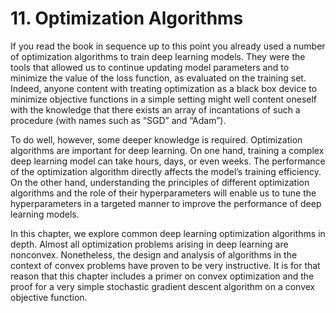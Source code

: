 # 11. Optimization Algorithms
If you read the book in sequence up to this point you already used a number of optimization algorithms to train deep learning models. They were the tools that allowed us to continue updating model parameters and to minimize the value of the loss function, as evaluated on the training set. Indeed, anyone content with treating optimization as a black box device to minimize objective functions in a simple setting might well content oneself with the knowledge that there exists an array of incantations of such a procedure (with names such as “SGD” and “Adam”).

To do well, however, some deeper knowledge is required. Optimization algorithms are important for deep learning. On one hand, training a complex deep learning model can take hours, days, or even weeks. The performance of the optimization algorithm directly affects the model’s training efficiency. On the other hand, understanding the principles of different optimization algorithms and the role of their hyperparameters will enable us to tune the hyperparameters in a targeted manner to improve the performance of deep learning models.

In this chapter, we explore common deep learning optimization algorithms in depth. Almost all optimization problems arising in deep learning are nonconvex. Nonetheless, the design and analysis of algorithms in the context of convex problems have proven to be very instructive. It is for that reason that this chapter includes a primer on convex optimization and the proof for a very simple stochastic gradient descent algorithm on a convex objective function.
